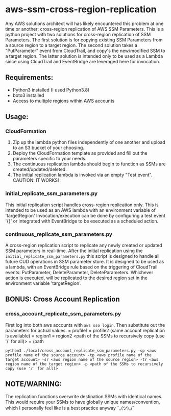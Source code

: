 # aws-ssm-cross-region-replication
Any AWS solutions architect will has likely encountered this problem at one time or another; cross-region replication of
AWS SSM Parameters. This is a python project with two solutions for cross-region replication of SSM Parameters. The 
first solution is for copying existing SSM Parameters from a source region to a target region. The second solution takes
a "PutParameter" event from CloudTrail, and copy's the new/modified SSM to a target region. The latter solution is 
intended only to be used as a Lambda since using CloudTrail and EventBridge are leveraged here for invocation.

## Requirements:
- Python3 installed (I used Python3.8)
- boto3 installed
- Access to multiple regions within AWS accounts

## Usage:

### CloudFormation
1. Zip up the lambda python files independently of one another and upload to an S3 bucket of your choosing.
2. Deploy the CloudFormation template as provided and fill out the parameters specific to your needs.
3. The continuous replication lambda should begin to function as SSMs are created/updated/deleted.
4. The initial replication lambda is invoked via an empty "Test event". CAUTION: IT WORKS!

### initial_replicate_ssm_parameters.py
This initial replication script handles cross-region replication only. This is intended to be used as an AWS lambda with
an environment variable of 'targetRegion' Invocation/execution can be done by configuring a test event '{}' or 
integrated with EventBridge to be executed as a scheduled action.

### continuous_replicate_ssm_parameters.py
A cross-region replication script to replicate any newly created or updated SSM parameters in real-time. After the 
initial replication using the `initial_replicate_ssm_parameters.py` this script is designed to handle all future CUD 
operations in SSM parameter store. It is designed to be used as a lambda, with an EventBridge rule based on the 
triggering of CloudTrail events: PutParameter, DeleteParameter, DeleteParameters. Whichever action is executed, will be 
replicated to the desired region set in the environment variable 'targetRegion'.

## BONUS: Cross Account Replication
### cross_account_replicate_ssm_parameters.py
First log into both aws accounts with `aws sso login`. Then substitute out the parameters for actual values.
<aws profile name of the source account> = profile1
<aws profile name of the target account> = profile2 (same account replication is available)
<aws region name of the source region> = region1
<aws region name of the target region> = region2
<path of the SSMs to recursively copy (use '/' for all)> = /path
```
python3 ./local/cross_account_replicate_ssm_parameters.py -sp <aws profile name of the source account> -tp <aws profile name of the target account> -sr <aws region name of the source region> -tr <aws region name of the target region> -p <path of the SSMs to recursively copy (use '/' for all)>
```

## NOTE/WARNING:
The replication functions overwrite destination SSMs with identical names. This would require your SSMs to have globally
unique names/convention, which I personally feel like is a best practice anyway ¯\_(ツ)_/¯
